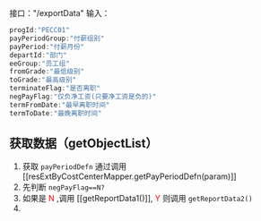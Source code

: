 接口："/exportData"
输入：

```js
progId:"PECC01"
payPeriodGroup:"付薪组别"
payPeriod:"付薪月份"
departId:"部门"
eeGroup:"员工组"
fromGrade:"最低级别"
toGrade:"最高级别"
terminateFlag:"是否离职"
negPayFlag:"仅负净工资(只要净工资是负的)"
termFromDate:"最早离职时间"
termToDate:"最晚离职时间"
```
## 获取数据（getObjectList）

1. 获取 `payPeriodDefn` 通过调用 [[resExtByCostCenterMapper.getPayPeriodDefn(param)]]
2. 先判断 `negPayFlag==N?`
3. 如果是 <font color="#ff0000">N</font> ,调用 [[getReportData1()]], <font color="#ff0000">Y</font> 则调用  `getReportData2()`
4. 